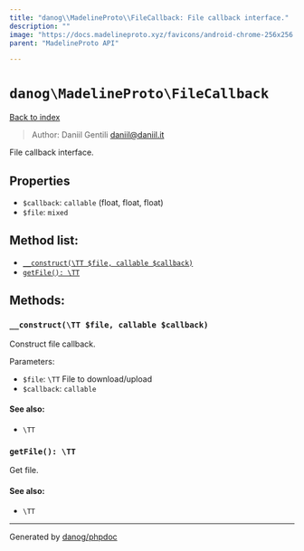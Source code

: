 ```yaml
---
title: "danog\\MadelineProto\\FileCallback: File callback interface."
description: ""
image: "https://docs.madelineproto.xyz/favicons/android-chrome-256x256.png"
parent: "MadelineProto API"

---
```

# `danog\MadelineProto\FileCallback`
[Back to index](../../index.html)

> Author: Daniil Gentili <daniil@daniil.it>  
  

File callback interface.  



## Properties
* `$callback`: `callable` (float, float, float)
* `$file`: `mixed` 

## Method list:
* [`__construct(\TT $file, callable $callback)`](#__construct-tt-file-callable-callback)
* [`getFile(): \TT`](#getfile-tt)

## Methods:
### `__construct(\TT $file, callable $callback)`

Construct file callback.


Parameters:

* `$file`: `\TT` File to download/upload  
* `$callback`: `callable`   


#### See also: 
* `\TT`




### `getFile(): \TT`

Get file.


#### See also: 
* `\TT`




---
Generated by [danog/phpdoc](https://phpdoc.daniil.it)
